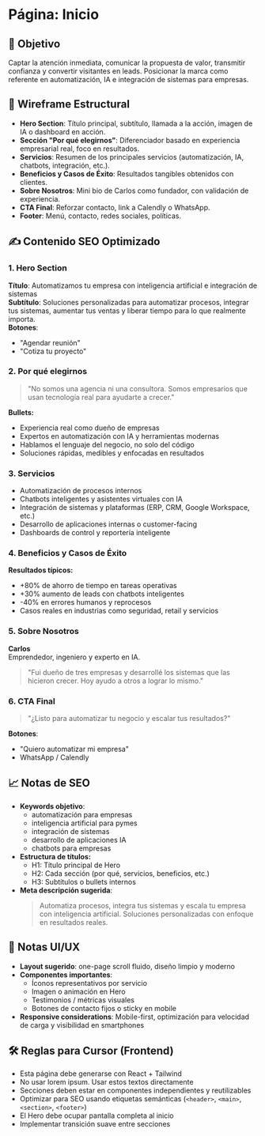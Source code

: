 # Página: Inicio

## 🎯 Objetivo
Captar la atención inmediata, comunicar la propuesta de valor, transmitir confianza y convertir visitantes en leads. Posicionar la marca como referente en automatización, IA e integración de sistemas para empresas.

## 🧩 Wireframe Estructural
- **Hero Section**: Título principal, subtítulo, llamada a la acción, imagen de IA o dashboard en acción.
- **Sección "Por qué elegirnos"**: Diferenciador basado en experiencia empresarial real, foco en resultados.
- **Servicios**: Resumen de los principales servicios (automatización, IA, chatbots, integración, etc.).
- **Beneficios y Casos de Éxito**: Resultados tangibles obtenidos con clientes.
- **Sobre Nosotros**: Mini bio de Carlos como fundador, con validación de experiencia.
- **CTA Final**: Reforzar contacto, link a Calendly o WhatsApp.
- **Footer**: Menú, contacto, redes sociales, políticas.

## ✍️ Contenido SEO Optimizado

### 1. Hero Section
**Título**: Automatizamos tu empresa con inteligencia artificial e integración de sistemas  
**Subtítulo**: Soluciones personalizadas para automatizar procesos, integrar tus sistemas, aumentar tus ventas y liberar tiempo para lo que realmente importa.  
**Botones**:
- "Agendar reunión"
- "Cotiza tu proyecto"

### 2. Por qué elegirnos
> "No somos una agencia ni una consultora. Somos empresarios que usan tecnología real para ayudarte a crecer."

**Bullets:**
- Experiencia real como dueño de empresas
- Expertos en automatización con IA y herramientas modernas
- Hablamos el lenguaje del negocio, no solo del código
- Soluciones rápidas, medibles y enfocadas en resultados

### 3. Servicios
- Automatización de procesos internos
- Chatbots inteligentes y asistentes virtuales con IA
- Integración de sistemas y plataformas (ERP, CRM, Google Workspace, etc.)
- Desarrollo de aplicaciones internas o customer-facing
- Dashboards de control y reportería inteligente

### 4. Beneficios y Casos de Éxito
**Resultados típicos:**
- +80% de ahorro de tiempo en tareas operativas
- +30% aumento de leads con chatbots inteligentes
- -40% en errores humanos y reprocesos
- Casos reales en industrias como seguridad, retail y servicios

### 5. Sobre Nosotros
**Carlos**  
Emprendedor, ingeniero y experto en IA.  
> "Fui dueño de tres empresas y desarrollé los sistemas que las hicieron crecer. Hoy ayudo a otros a lograr lo mismo."

### 6. CTA Final
> "¿Listo para automatizar tu negocio y escalar tus resultados?"

**Botones**:
- "Quiero automatizar mi empresa"
- WhatsApp / Calendly

## 📈 Notas de SEO
- **Keywords objetivo**:
  - automatización para empresas
  - inteligencia artificial para pymes
  - integración de sistemas
  - desarrollo de aplicaciones IA
  - chatbots para empresas
- **Estructura de títulos:**
  - H1: Título principal de Hero
  - H2: Cada sección (por qué, servicios, beneficios, etc.)
  - H3: Subtítulos o bullets internos
- **Meta descripción sugerida**:
  > Automatiza procesos, integra tus sistemas y escala tu empresa con inteligencia artificial. Soluciones personalizadas con enfoque en resultados reales.

## 🎨 Notas UI/UX
- **Layout sugerido**: one-page scroll fluido, diseño limpio y moderno
- **Componentes importantes**:
  - Íconos representativos por servicio
  - Imagen o animación en Hero
  - Testimonios / métricas visuales
  - Botones de contacto fijos o sticky en mobile
- **Responsive considerations**: Mobile-first, optimización para velocidad de carga y visibilidad en smartphones

## 🛠️ Reglas para Cursor (Frontend)
- Esta página debe generarse con React + Tailwind
- No usar lorem ipsum. Usar estos textos directamente
- Secciones deben estar en componentes independientes y reutilizables
- Optimizar para SEO usando etiquetas semánticas (`<header>`, `<main>`, `<section>`, `<footer>`)
- El Hero debe ocupar pantalla completa al inicio
- Implementar transición suave entre secciones
